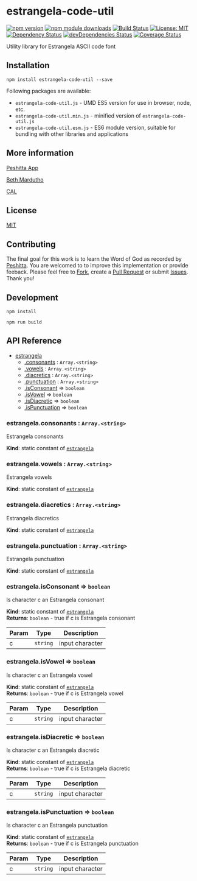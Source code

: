 # estrangela-code-util

[![npm version](https://badge.fury.io/js/estrangela-code-util.svg)](https://badge.fury.io/js/estrangela-code-util)
[![npm module downloads](http://img.shields.io/npm/dt/estrangela-code-util.svg)](https://www.npmjs.org/package/estrangela-code-util)
[![Build Status](https://travis-ci.org/peshitta/estrangela-code-util.svg?branch=master)](https://travis-ci.org/peshitta/estrangela-code-util)
[![License: MIT](https://img.shields.io/badge/License-MIT-yellow.svg)](https://github.com/peshitta/estrangela-code-util/blob/master/LICENSE)
[![Dependency Status](https://david-dm.org/peshitta/estrangela-code-util.svg)](https://david-dm.org/peshitta/estrangela-code-util)
[![devDependencies Status](https://david-dm.org/peshitta/estrangela-code-util/dev-status.svg)](https://david-dm.org/peshitta/estrangela-code-util?type=dev)
[![Coverage Status](https://coveralls.io/repos/github/peshitta/estrangela-code-util/badge.svg?branch=master)](https://coveralls.io/github/peshitta/estrangela-code-util?branch=master)

Utility library for Estrangela ASCII code font

## Installation

```
npm install estrangela-code-util --save
```

Following packages are available:
* `estrangela-code-util.js` - UMD ES5 version for use in browser, node, etc.
* `estrangela-code-util.min.js` - minified version of `estrangela-code-util.js`
* `estrangela-code-util.esm.js` - ES6 module version, suitable for bundling with other 
libraries and applications

## More information

[Peshitta App](https://peshitta.github.io)

[Beth Mardutho](https://sedra.bethmardutho.org/about/fonts)

[CAL](http://cal1.cn.huc.edu/searching/fullbrowser.html)

## License

[MIT](https://github.com/peshitta/estrangela-code-util/blob/master/LICENSE)

## Contributing

The final goal for this work is to learn the Word of God as recorded by
[Peshitta](https://en.wikipedia.org/wiki/Peshitta).
You are welcomed to to improve this implementation or provide feeback. Please
feel free to [Fork](https://help.github.com/articles/fork-a-repo/), create a
[Pull Request](https://help.github.com/articles/about-pull-requests/) or
submit [Issues](https://github.com/peshitta/estrangela-code-util/issues).
Thank you!

## Development

```
npm install
```
```
npm run build
```

## API Reference

* [estrangela](#module_estrangela)
    * [.consonants](#module_estrangela.consonants) : <code>Array.&lt;string&gt;</code>
    * [.vowels](#module_estrangela.vowels) : <code>Array.&lt;string&gt;</code>
    * [.diacretics](#module_estrangela.diacretics) : <code>Array.&lt;string&gt;</code>
    * [.punctuation](#module_estrangela.punctuation) : <code>Array.&lt;string&gt;</code>
    * [.isConsonant](#module_estrangela.isConsonant) ⇒ <code>boolean</code>
    * [.isVowel](#module_estrangela.isVowel) ⇒ <code>boolean</code>
    * [.isDiacretic](#module_estrangela.isDiacretic) ⇒ <code>boolean</code>
    * [.isPunctuation](#module_estrangela.isPunctuation) ⇒ <code>boolean</code>

<a name="module_estrangela.consonants"></a>

### estrangela.consonants : <code>Array.&lt;string&gt;</code>
Estrangela consonants

**Kind**: static constant of [<code>estrangela</code>](#module_estrangela)  
<a name="module_estrangela.vowels"></a>

### estrangela.vowels : <code>Array.&lt;string&gt;</code>
Estrangela vowels

**Kind**: static constant of [<code>estrangela</code>](#module_estrangela)  
<a name="module_estrangela.diacretics"></a>

### estrangela.diacretics : <code>Array.&lt;string&gt;</code>
Estrangela diacretics

**Kind**: static constant of [<code>estrangela</code>](#module_estrangela)  
<a name="module_estrangela.punctuation"></a>

### estrangela.punctuation : <code>Array.&lt;string&gt;</code>
Estrangela punctuation

**Kind**: static constant of [<code>estrangela</code>](#module_estrangela)  
<a name="module_estrangela.isConsonant"></a>

### estrangela.isConsonant ⇒ <code>boolean</code>
Is character c an Estrangela consonant

**Kind**: static constant of [<code>estrangela</code>](#module_estrangela)  
**Returns**: <code>boolean</code> - true if c is Estrangela consonant  

| Param | Type | Description |
| --- | --- | --- |
| c | <code>string</code> | input character |

<a name="module_estrangela.isVowel"></a>

### estrangela.isVowel ⇒ <code>boolean</code>
Is character c an Estrangela vowel

**Kind**: static constant of [<code>estrangela</code>](#module_estrangela)  
**Returns**: <code>boolean</code> - true if c is Estrangela vowel  

| Param | Type | Description |
| --- | --- | --- |
| c | <code>string</code> | input character |

<a name="module_estrangela.isDiacretic"></a>

### estrangela.isDiacretic ⇒ <code>boolean</code>
Is character c an Estrangela diacretic

**Kind**: static constant of [<code>estrangela</code>](#module_estrangela)  
**Returns**: <code>boolean</code> - true if c is Estrangela diacretic  

| Param | Type | Description |
| --- | --- | --- |
| c | <code>string</code> | input character |

<a name="module_estrangela.isPunctuation"></a>

### estrangela.isPunctuation ⇒ <code>boolean</code>
Is character c an Estrangela punctuation

**Kind**: static constant of [<code>estrangela</code>](#module_estrangela)  
**Returns**: <code>boolean</code> - true if c is Estrangela punctuation  

| Param | Type | Description |
| --- | --- | --- |
| c | <code>string</code> | input character |

